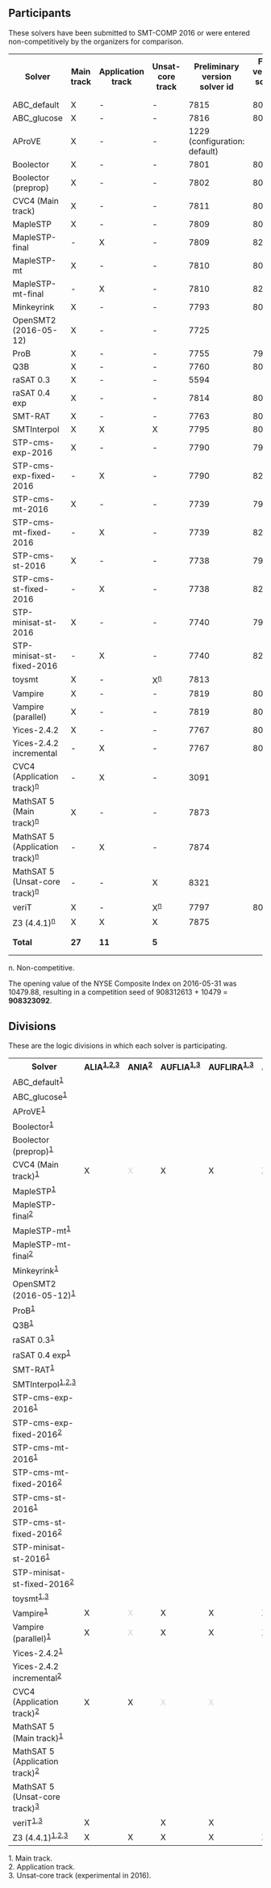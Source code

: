 ## Participants

<p>These solvers have been submitted to SMT-COMP 2016 or were entered
  non-competitively by the organizers for comparison.</p>

<table>
<tr class="center">
  <th>Solver</th>
  <th>Main track</th>
  <th>Application track</th>
  <th>Unsat-core track</th>
  <th>Preliminary version solver id</th>
  <th>Final version solver id</th>
  <th>Seed</th>
  <th>System description</th>
  <th>Contact(s)</th>
</tr>
<tr>
  <td class="left">ABC_default</td>
  <td class="center">X</td>
  <td class="center">-</td>
  <td class="center">-</td>
  <td class="right">7815</td>
  <td class="right">8091</td>
  <td class="right">2402498868</td>
  <td class="right"><a href="systemDescriptions/ABC.pdf">ABC</a></td>
  <td class="right">Valeriy Balabanov (<a href="mailto:balabasik@gmail.com">balabasik@gmail.com</a>)</td>
</tr>
<tr>
  <td class="left">ABC_glucose</td>
  <td class="center">X</td>
  <td class="center">-</td>
  <td class="center">-</td>
  <td class="right">7816</td>
  <td class="right">8092</td>
  <td class="right">2402498868</td>
  <td class="right"><a href="systemDescriptions/ABC.pdf">ABC</a></td>
  <td class="right">Valeriy Balabanov (<a href="mailto:balabasik@gmail.com">balabasik@gmail.com</a>)</td>
</tr>
<tr>
  <td class="left">AProVE</td>
  <td class="center">X</td>
  <td class="center">-</td>
  <td class="center">-</td>
  <td class="right">1229 (configuration: default)</td>
  <td class="right"></td>
  <td class="right">483272109</td>
  <td class="right"><a href="systemDescriptions/AProVE.pdf">AProVE</a></td>
  <td class="right">Carsten Fuhs (<a href="mailto:carsten@dcs.bbk.ac.uk">carsten@dcs.bbk.ac.uk</a>)</td>
</tr>
<tr>
  <td class="left">Boolector</td>
  <td class="center">X</td>
  <td class="center">-</td>
  <td class="center">-</td>
  <td class="right">7801</td>
  <td class="right">8073</td>
  <td class="right">42</td>
  <td class="right"><a href="systemDescriptions/Boolector.pdf">Boolector</a></td>
  <td class="right">Mathias Preiner (<a href="mailto:mathias.preiner@jku.at">mathias.preiner@jku.at</a>)</td>
</tr>
<tr>
  <td class="left">Boolector (preprop)</td>
  <td class="center">X</td>
  <td class="center">-</td>
  <td class="center">-</td>
  <td class="right">7802</td>
  <td class="right">8079</td>
  <td class="right">42</td>
  <td class="right"><a href="systemDescriptions/Boolector.pdf">Boolector</a></td>
  <td class="right">Mathias Preiner (<a href="mailto:mathias.preiner@jku.at">mathias.preiner@jku.at</a>)</td>
</tr>
<tr>
  <td class="left">CVC4 (Main track)</td>
  <td class="center">X</td>
  <td class="center">-</td>
  <td class="center">-</td>
  <td class="right">7811</td>
  <td class="right">8018</td>
  <td class="right">823514</td>
  <td class="right"></td>
  <td class="right">Clark Barrett (<a href="mailto:barrett@cs.nyu.edu">barrett@cs.nyu.edu</a>)</td>
</tr>
<tr>
  <td class="left">MapleSTP</td>
  <td class="center">X</td>
  <td class="center">-</td>
  <td class="center">-</td>
  <td class="right">7809</td>
  <td class="right">8069</td>
  <td class="right">0</td>
  <td class="right"></td>
  <td class="right">Jimmy Liang (<a href="mailto:jliang@gsd.uwaterloo.ca">jliang@gsd.uwaterloo.ca</a>)</td>
</tr>
<tr>
  <td class="left">MapleSTP-final</td>
  <td class="center">-</td>
  <td class="center">X</td>
  <td class="center">-</td>
  <td class="right">7809</td>
  <td class="right">8270</td>
  <td class="right">-</td>
  <td class="right"></td>
  <td class="right">Jimmy Liang (<a href="mailto:jliang@gsd.uwaterloo.ca">jliang@gsd.uwaterloo.ca</a>)</td>
</tr>
<tr>
  <td class="left">MapleSTP-mt</td>
  <td class="center">X</td>
  <td class="center">-</td>
  <td class="center">-</td>
  <td class="right">7810</td>
  <td class="right">8070</td>
  <td class="right">0</td>
  <td class="right"></td>
  <td class="right">Jimmy Liang (<a href="mailto:jliang@gsd.uwaterloo.ca">jliang@gsd.uwaterloo.ca</a>)</td>
</tr>
<tr>
  <td class="left">MapleSTP-mt-final</td>
  <td class="center">-</td>
  <td class="center">X</td>
  <td class="center">-</td>
  <td class="right">7810</td>
  <td class="right">8269</td>
  <td class="right">-</td>
  <td class="right"></td>
  <td class="right">Jimmy Liang (<a href="mailto:jliang@gsd.uwaterloo.ca">jliang@gsd.uwaterloo.ca</a>)</td>
</tr>
<tr>
  <td class="left">Minkeyrink</td>
  <td class="center">X</td>
  <td class="center">-</td>
  <td class="center">-</td>
  <td class="right">7793</td>
  <td class="right">8093</td>
  <td class="right">3828084720</td>
  <td class="right"></td>
  <td class="right">Trevor Hansen (<a href="mailto:trev_abroad@yahoo.com">trev_abroad@yahoo.com</a>)</td>
</tr>
<tr>
  <td class="left">OpenSMT2 (2016-05-12)</td>
  <td class="center">X</td>
  <td class="center">-</td>
  <td class="center">-</td>
  <td class="right">7725</td>
  <td class="right"></td>
  <td class="right">8700</td>
  <td class="right"></td>
  <td class="right">Antti Hyv&auml;rinen (<a href="mailto:antti.hyvarinen@gmail.com">antti.hyvarinen@gmail.com</a>)</td>
</tr>
<tr>
  <td class="left">ProB</td>
  <td class="center">X</td>
  <td class="center">-</td>
  <td class="center">-</td>
  <td class="right">7755</td>
  <td class="right">7964</td>
  <td class="right">9247</td>
  <td class="right"><a href="systemDescriptions/ProB.pdf">ProB</a></td>
  <td class="right">Sebastian Krings (<a href="mailto:krings@cs.uni-duesseldorf.de">krings@cs.uni-duesseldorf.de</a>)</td>
</tr>
<tr>
  <td class="left">Q3B</td>
  <td class="center">X</td>
  <td class="center">-</td>
  <td class="center">-</td>
  <td class="right">7760</td>
  <td class="right">8085</td>
  <td class="right">2784434708</td>
  <td class="right"></td>
  <td class="right">Martin Jon&aacute;&#353; (<a href="mailto:359542@mail.muni.cz">359542@mail.muni.cz</a>)</td>
</tr>
<tr>
  <td class="left">raSAT 0.3</td>
  <td class="center">X</td>
  <td class="center">-</td>
  <td class="center">-</td>
  <td class="right">5594</td>
  <td class="right"></td>
  <td class="right">5594</td>
  <td class="right"><a href="systemDescriptions/raSAT.pdf">raSAT</a></td>
  <td class="right">Tung Vu Xuan (<a href="mailto:tungvx@jaist.ac.jp">tungvx@jaist.ac.jp</a>)</td>
</tr>
<tr>
  <td class="left">raSAT 0.4 exp</td>
  <td class="center">X</td>
  <td class="center">-</td>
  <td class="center">-</td>
  <td class="right">7814</td>
  <td class="right">8014</td>
  <td class="right">7814</td>
  <td class="right"><a href="systemDescriptions/raSAT.pdf">raSAT</a></td>
  <td class="right">Tung Vu Xuan (<a href="mailto:tungvx@jaist.ac.jp">tungvx@jaist.ac.jp</a>)</td>
</tr>
<tr>
  <td class="left">SMT-RAT</td>
  <td class="center">X</td>
  <td class="center">-</td>
  <td class="center">-</td>
  <td class="right">7763</td>
  <td class="right">8068</td>
  <td class="right">17</td>
  <td class="right"><a href="systemDescriptions/SMT-RAT.pdf">SMT-RAT</a></td>
  <td class="right">Florian Corzilius (<a href="mailto:corzilius@informatik.rwth-aachen.de">corzilius@informatik.rwth-aachen.de</a>)</td>
</tr>
<tr>
  <td class="left">SMTInterpol</td>
  <td class="center">X</td>
  <td class="center">X</td>
  <td class="center">X</td>
  <td class="right">7795</td>
  <td class="right">8005</td>
  <td class="right">3536504</td>
  <td class="right"><a href="systemDescriptions/SMTInterpol.pdf">SMTInterpol</a></td>
  <td class="right">Jochen Hoenicke (<a href="mailto:hoenicke@gmail.com">hoenicke@gmail.com</a>)</td>
</tr>
<tr>
  <td class="left">STP-cms-exp-2016</td>
  <td class="center">X</td>
  <td class="center">-</td>
  <td class="center">-</td>
  <td class="right">7790</td>
  <td class="right">7979</td>
  <td class="right">0</td>
  <td class="right"><a href="systemDescriptions/STP.pdf">STP</a></td>
  <td class="right">Mate Soos (<a href="mailto:soos.mate@gmail.com">soos.mate@gmail.com</a>)</td>
</tr>
<tr>
  <td class="left">STP-cms-exp-fixed-2016</td>
  <td class="center">-</td>
  <td class="center">X</td>
  <td class="center">-</td>
  <td class="right">7790</td>
  <td class="right">8244</td>
  <td class="right">-</td>
  <td class="right"><a href="systemDescriptions/STP.pdf">STP</a></td>
  <td class="right">Mate Soos (<a href="mailto:soos.mate@gmail.com">soos.mate@gmail.com</a>)</td>
</tr>
<tr>
  <td class="left">STP-cms-mt-2016</td>
  <td class="center">X</td>
  <td class="center">-</td>
  <td class="center">-</td>
  <td class="right">7739</td>
  <td class="right">7976</td>
  <td class="right">0</td>
  <td class="right"><a href="systemDescriptions/STP.pdf">STP</a></td>
  <td class="right">Mate Soos (<a href="mailto:soos.mate@gmail.com">soos.mate@gmail.com</a>)</td>
</tr>
<tr>
  <td class="left">STP-cms-mt-fixed-2016</td>
  <td class="center">-</td>
  <td class="center">X</td>
  <td class="center">-</td>
  <td class="right">7739</td>
  <td class="right">8241</td>
  <td class="right">-</td>
  <td class="right"><a href="systemDescriptions/STP.pdf">STP</a></td>
  <td class="right">Mate Soos (<a href="mailto:soos.mate@gmail.com">soos.mate@gmail.com</a>)</td>
</tr>
<tr>
  <td class="left">STP-cms-st-2016</td>
  <td class="center">X</td>
  <td class="center">-</td>
  <td class="center">-</td>
  <td class="right">7738</td>
  <td class="right">7977</td>
  <td class="right">0</td>
  <td class="right"><a href="systemDescriptions/STP.pdf">STP</a></td>
  <td class="right">Mate Soos (<a href="mailto:soos.mate@gmail.com">soos.mate@gmail.com</a>)</td>
</tr>
<tr>
  <td class="left">STP-cms-st-fixed-2016</td>
  <td class="center">-</td>
  <td class="center">X</td>
  <td class="center">-</td>
  <td class="right">7738</td>
  <td class="right">8242</td>
  <td class="right">-</td>
  <td class="right"><a href="systemDescriptions/STP.pdf">STP</a></td>
  <td class="right">Mate Soos (<a href="mailto:soos.mate@gmail.com">soos.mate@gmail.com</a>)</td>
</tr>
<tr>
  <td class="left">STP-minisat-st-2016</td>
  <td class="center">X</td>
  <td class="center">-</td>
  <td class="center">-</td>
  <td class="right">7740</td>
  <td class="right">7978</td>
  <td class="right">0</td>
  <td class="right"><a href="systemDescriptions/STP.pdf">STP</a></td>
  <td class="right">Mate Soos (<a href="mailto:soos.mate@gmail.com">soos.mate@gmail.com</a>)</td>
</tr>
<tr>
  <td class="left">STP-minisat-st-fixed-2016</td>
  <td class="center">-</td>
  <td class="center">X</td>
  <td class="center">-</td>
  <td class="right">7740</td>
  <td class="right">8243</td>
  <td class="right">-</td>
  <td class="right"><a href="systemDescriptions/STP.pdf">STP</a></td>
  <td class="right">Mate Soos (<a href="mailto:soos.mate@gmail.com">soos.mate@gmail.com</a>)</td>
</tr>
<tr>
  <td class="left">toysmt</td>
  <td class="center">X</td>
  <td class="center">-</td>
  <td class="center non-competing-grey">X<sup><a href="#fnn">n</a></sup></td>
  <td class="right">7813</td>
  <td class="right"></td>
  <td class="right">1863866937</td>
  <td class="right"></td>
  <td class="right">Masahiro Sakai (<a href="mailto:masahiro.sakai@gmail.com">masahiro.sakai@gmail.com</a>)</td>
</tr>
<tr>
  <td class="left">Vampire</td>
  <td class="center">X</td>
  <td class="center">-</td>
  <td class="center">-</td>
  <td class="right">7819</td>
  <td class="right">8097</td>
  <td class="right">3163</td>
  <td class="right"><a href="systemDescriptions/Vampire.pdf">Vampire</a></td>
  <td class="right">Giles Reger (<a href="mailto:giles.reger@manchester.ac.uk">giles.reger@manchester.ac.uk</a>)</td>
</tr>
<tr>
  <td class="left">Vampire (parallel)</td>
  <td class="center">X</td>
  <td class="center">-</td>
  <td class="center">-</td>
  <td class="right">7819</td>
  <td class="right">8098</td>
  <td class="right">3163</td>
  <td class="right"><a href="systemDescriptions/Vampire.pdf">Vampire</a></td>
  <td class="right">Giles Reger (<a href="mailto:giles.reger@manchester.ac.uk">giles.reger@manchester.ac.uk</a>)</td>
</tr>
<tr>
  <td class="left">Yices-2.4.2</td>
  <td class="center">X</td>
  <td class="center">-</td>
  <td class="center">-</td>
  <td class="right">7767</td>
  <td class="right">8087</td>
  <td class="right">2004744</td>
  <td class="right"></td>
  <td class="right">Bruno Dutertre (<a href="mailto:bruno.dutertre@sri.com">bruno.dutertre@sri.com</a>)</td>
</tr>
<tr>
  <td class="left">Yices-2.4.2 incremental</td>
  <td class="center">-</td>
  <td class="center">X</td>
  <td class="center">-</td>
  <td class="right">7767</td>
  <td class="right">8088</td>
  <td class="right">2004744</td>
  <td class="right"></td>
  <td class="right">Bruno Dutertre (<a href="mailto:bruno.dutertre@sri.com">bruno.dutertre@sri.com</a>)</td>
</tr>
<tr class="non-competing-grey">
  <td class="left">CVC4 (Application track)<sup><a href="#fnn">n</a></sup></td>
  <td class="center">-</td>
  <td class="center">X</td>
  <td class="center">-</td>
  <td class="right">3091</td>
  <td class="right"></td>
  <td class="right">-</td>
  <td class="right"></td>
  <td class="right"><a href="https://www.starexec.org/starexec/secure/details/solver.jsp?id=3091">https://www.starexec.org/starexec/secure/details/solver.jsp?id=3091</a></td>
</tr>
<tr class="non-competing-grey">
  <td class="left">MathSAT 5 (Main track)<sup><a href="#fnn">n</a></sup></td>
  <td class="center">X</td>
  <td class="center">-</td>
  <td class="center">-</td>
  <td class="right">7873</td>
  <td class="right"></td>
  <td class="right">-</td>
  <td class="right"></td>
  <td class="right"><a href="http://mathsat.fbk.eu/download.php?file=mathsat-5.3.11-linux-x86_64.tar.gz">http://mathsat.fbk.eu/download.php?file=mathsat-5.3.11-linux-x86_64.tar.gz</a></td>
</tr>
<tr class="non-competing-grey">
  <td class="left">MathSAT 5 (Application track)<sup><a href="#fnn">n</a></sup></td>
  <td class="center">-</td>
  <td class="center">X</td>
  <td class="center">-</td>
  <td class="right">7874</td>
  <td class="right"></td>
  <td class="right">-</td>
  <td class="right"></td>
  <td class="right"><a href="http://mathsat.fbk.eu/download.php?file=mathsat-5.3.11-linux-x86_64.tar.gz">http://mathsat.fbk.eu/download.php?file=mathsat-5.3.11-linux-x86_64.tar.gz</a></td>
</tr>
<tr class="non-competing-grey">
  <td class="left">MathSAT 5 (Unsat-core track)<sup><a href="#fnn">n</a></sup></td>
  <td class="center">-</td>
  <td class="center">-</td>
  <td class="center">X</td>
  <td class="right">8321</td>
  <td class="right"></td>
  <td class="right">-</td>
  <td class="right"></td>
  <td class="right"><a href="http://mathsat.fbk.eu/download.php?file=mathsat-5.3.11-linux-x86_64.tar.gz">http://mathsat.fbk.eu/download.php?file=mathsat-5.3.11-linux-x86_64.tar.gz</a></td>
</tr>
<tr class="non-competing-grey">
  <td class="left">veriT</td>
  <td class="center">X</td>
  <td class="center">-</td>
  <td class="center">X<sup><a href="#fnn">n</a></sup></td>
  <td class="right">7797</td>
  <td class="right">8013</td>
  <td class="right">20151003</td>
  <td class="right"><a href="systemDescriptions/veriT.pdf">veriT</a></td>
  <td class="right">Haniel Barbosa (<a href="mailto:haniel.barbosa@inria.fr">haniel.barbosa@inria.fr</a>)</td>
</tr>
<tr class="non-competing-grey">
  <td class="left">Z3 (4.4.1)<sup><a href="#fnn">n</a></sup></td>
  <td class="center">X</td>
  <td class="center">X</td>
  <td class="center">X</td>
  <td class="right">7875</td>
  <td class="right"></td>
  <td class="right">-</td>
  <td class="right"></td>
  <td class="right"><a href="https://github.com/Z3Prover/z3/archive/z3-4.4.1.tar.gz">https://github.com/Z3Prover/z3/archive/z3-4.4.1.tar.gz</a></td>
</tr>
<tr>
  <td class="left"><b>Total</b></td>
  <td class="center"><b>27</b></td>
  <td class="center"><b>11</b></td>
  <td class="center"><b>5</b></td>
  <td class="right"></td>
  <td class="right"></td>
  <td class="right"><b>908312613</b> (mod 2<sup>30</sup>)</td>
  <td class="right"></td>
  <td class="right"></td>
</tr>
</table>

<p>
  <span id="fnn">
    n. Non-competitive.
  </span>
</p>

<p>The opening value of the NYSE Composite Index on 2016-05-31 was 10479.88, resulting in a competition seed of 908312613 + 10479 = <b>908323092</b>.</p>

<h2>Divisions</h2>

<p>These are the logic divisions in which each solver is participating.</p>

<table>
<tr class="center">
  <th>Solver</th>
  <th>ALIA<sup><a href="#fn1">1</a>,<a href="#fn2">2</a>,<a href="#fn3">3</a></sup></th>
  <th>ANIA<sup><a href="#fn2">2</a></sup></th>
  <th>AUFLIA<sup><a href="#fn1">1</a>,<a href="#fn3">3</a></sup></th>
  <th>AUFLIRA<sup><a href="#fn1">1</a>,<a href="#fn3">3</a></sup></th>
  <th>AUFNIRA<sup><a href="#fn1">1</a>,<a href="#fn3">3</a></sup></th>
  <th>BV<sup><a href="#fn1">1</a>,<a href="#fn3">3</a></sup></th>
  <th>LIA<sup><a href="#fn1">1</a>,<a href="#fn2">2</a>,<a href="#fn3">3</a></sup></th>
  <th>LRA<sup><a href="#fn1">1</a>,<a href="#fn3">3</a></sup></th>
  <th>NIA<sup><a href="#fn1">1</a>,<a href="#fn3">3</a></sup></th>
  <th>NRA<sup><a href="#fn1">1</a>,<a href="#fn3">3</a></sup></th>     <!-- 10 -->
  <th>QF_ABV<sup><a href="#fn1">1</a>,<a href="#fn3">3</a></sup></th>
  <th>QF_ALIA<sup><a href="#fn1">1</a>,<a href="#fn2">2</a>,<a href="#fn3">3</a></sup></th>
  <th>QF_ANIA<sup><a href="#fn1">1</a>,<a href="#fn2">2</a>,<a href="#fn3">3</a></sup></th>
  <th>QF_AUFBV<sup><a href="#fn1">1</a>,<a href="#fn3">3</a></sup></th>
  <th>QF_AUFLIA<sup><a href="#fn1">1</a>,<a href="#fn2">2</a>,<a href="#fn3">3</a></sup></th>
  <th>QF_AUFNIA<sup><a href="#fn1">1</a>,<a href="#fn3">3</a></sup></th>
  <th>QF_AX<sup><a href="#fn1">1</a>,<a href="#fn3">3</a></sup></th>
  <th>QF_BV<sup><a href="#fn1">1</a>,<a href="#fn2">2</a>,<a href="#fn3">3</a></sup></th>
  <th>QF_BVFP<sup><a href="#fn1">1</a>,<a href="#fn3">3</a></sup></th>
  <th>QF_FP<sup><a href="#fn1">1</a>,<a href="#fn3">3</a></sup></th>     <!-- 20 -->
  <th>QF_IDL<sup><a href="#fn1">1</a>,<a href="#fn3">3</a></sup></th>
  <th>QF_LIA<sup><a href="#fn1">1</a>,<a href="#fn2">2</a>,<a href="#fn3">3</a></sup></th>
  <th>QF_LIRA<sup><a href="#fn1">1</a>,<a href="#fn3">3</a></sup></th>
  <th>QF_LRA<sup><a href="#fn1">1</a>,<a href="#fn2">2</a>,<a href="#fn3">3</a></sup></th>
  <th>QF_NIA<sup><a href="#fn1">1</a>,<a href="#fn2">2</a>,<a href="#fn3">3</a></sup></th>
  <th>QF_NIRA<sup><a href="#fn1">1</a>,<a href="#fn3">3</a></sup></th>
  <th>QF_NRA<sup><a href="#fn1">1</a>,<a href="#fn3">3</a></sup></th>
  <th>QF_RDL<sup><a href="#fn1">1</a>,<a href="#fn3">3</a></sup></th>
  <th>QF_UF<sup><a href="#fn1">1</a>,<a href="#fn3">3</a></sup></th>
  <th>QF_UFBV<sup><a href="#fn1">1</a>,<a href="#fn3">3</a></sup></th>     <!-- 30 -->
  <th>QF_UFIDL<sup><a href="#fn1">1</a>,<a href="#fn3">3</a></sup></th>
  <th>QF_UFLIA<sup><a href="#fn1">1</a>,<a href="#fn2">2</a>,<a href="#fn3">3</a></sup></th>
  <th>QF_UFLRA<sup><a href="#fn1">1</a>,<a href="#fn2">2</a>,<a href="#fn3">3</a></sup></th>
  <th>QF_UFNIA<sup><a href="#fn1">1</a>,<a href="#fn2">2</a>,<a href="#fn3">3</a></sup></th>
  <th>QF_UFNRA<sup><a href="#fn1">1</a>,<a href="#fn3">3</a></sup></th>
  <th>UF<sup><a href="#fn1">1</a>,<a href="#fn3">3</a></sup></th>
  <th>UFBV<sup><a href="#fn1">1</a>,<a href="#fn3">3</a></sup></th>
  <th>UFIDL<sup><a href="#fn1">1</a>,<a href="#fn3">3</a></sup></th>
  <th>UFLIA<sup><a href="#fn1">1</a>,<a href="#fn3">3</a></sup></th>
  <th>UFLRA<sup><a href="#fn1">1</a>,<a href="#fn2">2</a>,<a href="#fn3">3</a></sup></th>     <!-- 40 -->
  <th>UFNIA<sup><a href="#fn1">1</a>,<a href="#fn3">3</a></sup></th>
</tr>
<tr class="center">
  <td class="left">ABC_default<sup><a href="#fn1">1</a></sup></td>
  <td></td> <td></td> <td></td> <td></td> <td></td> <td></td> <td></td> <td></td> <td></td> <td></td> <td></td> <td></td> <td></td> <td></td> <td></td> <td></td> <td></td> <td>X</td> <td></td> <td></td> <td></td> <td></td> <td></td> <td></td> <td></td> <td></td> <td></td> <td></td> <td></td> <td></td> <td></td> <td></td> <td></td> <td></td> <td></td> <td></td> <td></td> <td></td> <td></td> <td></td> <td></td>
</tr>
<tr class="center">
  <td class="left">ABC_glucose<sup><a href="#fn1">1</a></sup></td>
  <td></td> <td></td> <td></td> <td></td> <td></td> <td></td> <td></td> <td></td> <td></td> <td></td> <td></td> <td></td> <td></td> <td></td> <td></td> <td></td> <td></td> <td>X</td> <td></td> <td></td> <td></td> <td></td> <td></td> <td></td> <td></td> <td></td> <td></td> <td></td> <td></td> <td></td> <td></td> <td></td> <td></td> <td></td> <td></td> <td></td> <td></td> <td></td> <td></td> <td></td> <td></td>
</tr>
<tr class="center">
  <td class="left">AProVE<sup><a href="#fn1">1</a></sup></td>
  <td></td> <td></td> <td></td> <td></td> <td></td> <td></td> <td></td> <td></td> <td></td> <td></td> <td></td> <td></td> <td></td> <td></td> <td></td> <td></td> <td></td> <td></td> <td></td> <td></td> <td></td> <td></td> <td></td> <td></td> <td>X</td> <td></td> <td></td> <td></td> <td></td> <td></td> <td></td> <td></td> <td></td> <td></td> <td></td> <td></td> <td></td> <td></td> <td></td> <td></td> <td></td>
</tr>
<tr class="center">
  <td class="left">Boolector<sup><a href="#fn1">1</a></sup></td>
  <td></td> <td></td> <td></td> <td></td> <td></td> <td>X</td> <td></td> <td></td> <td></td> <td></td> <td>X</td> <td></td> <td></td> <td>X</td> <td></td> <td></td> <td></td> <td>X</td> <td></td> <td></td> <td></td> <td></td> <td></td> <td></td> <td></td> <td></td> <td></td> <td></td> <td></td> <td>X</td> <td></td> <td></td> <td></td> <td></td> <td></td> <td></td> <td>X</td> <td></td> <td></td> <td></td> <td></td>
</tr>
<tr class="center">
  <td class="left">Boolector (preprop)<sup><a href="#fn1">1</a></sup></td>
  <td></td> <td></td> <td></td> <td></td> <td></td> <td></td> <td></td> <td></td> <td></td> <td></td> <td></td> <td></td> <td></td> <td></td> <td></td> <td></td> <td></td> <td>X</td> <td></td> <td></td> <td></td> <td></td> <td></td> <td></td> <td></td> <td></td> <td></td> <td></td> <td></td> <td></td> <td></td> <td></td> <td></td> <td></td> <td></td> <td></td> <td></td> <td></td> <td></td> <td></td> <td></td>
</tr>
<tr class="center">
  <td class="left">CVC4 (Main track)<sup><a href="#fn1">1</a></sup></td>
  <td>X</td> <td style="color:LightGray">X</td> <td>X</td> <td>X</td> <td>X</td> <td>X</td> <td>X</td> <td>X</td> <td>X</td> <td>X</td> <td>X</td> <td>X</td> <td>X</td> <td>X</td> <td>X</td> <td>X</td> <td>X</td> <td>X</td> <td></td> <td></td> <td>X</td> <td>X</td> <td>X</td> <td>X</td> <td>X</td> <td>X</td> <td>X</td> <td>X</td> <td>X</td> <td>X</td> <td>X</td> <td>X</td> <td>X</td> <td>X</td> <td>X</td> <td>X</td> <td>X</td> <td>X</td> <td>X</td> <td>X</td> <td>X</td>
</tr>
<tr class="center">
  <td class="left">MapleSTP<sup><a href="#fn1">1</a></sup></td>
  <td></td> <td></td> <td></td> <td></td> <td></td> <td></td> <td></td> <td></td> <td></td> <td></td> <td></td> <td></td> <td></td> <td></td> <td></td> <td></td> <td></td> <td>X</td> <td></td> <td></td> <td></td> <td></td> <td></td> <td></td> <td></td> <td></td> <td></td> <td></td> <td></td> <td></td> <td></td> <td></td> <td></td> <td></td> <td></td> <td></td> <td></td> <td></td> <td></td> <td></td> <td></td>
</tr>
<tr class="center">
  <td class="left">MapleSTP-final<sup><a href="#fn2">2</a></sup></td>
  <td></td> <td></td> <td></td> <td></td> <td></td> <td></td> <td></td> <td></td> <td></td> <td></td> <td></td> <td></td> <td></td> <td></td> <td></td> <td></td> <td></td> <td>X</td> <td></td> <td></td> <td></td> <td></td> <td></td> <td></td> <td></td> <td></td> <td></td> <td></td> <td></td> <td></td> <td></td> <td></td> <td></td> <td></td> <td></td> <td></td> <td></td> <td></td> <td></td> <td></td> <td></td>
</tr>
<tr class="center">
  <td class="left">MapleSTP-mt<sup><a href="#fn1">1</a></sup></td>
  <td></td> <td></td> <td></td> <td></td> <td></td> <td></td> <td></td> <td></td> <td></td> <td></td> <td></td> <td></td> <td></td> <td></td> <td></td> <td></td> <td></td> <td>X</td> <td></td> <td></td> <td></td> <td></td> <td></td> <td></td> <td></td> <td></td> <td></td> <td></td> <td></td> <td></td> <td></td> <td></td> <td></td> <td></td> <td></td> <td></td> <td></td> <td></td> <td></td> <td></td> <td></td>
</tr>
<tr class="center">
  <td class="left">MapleSTP-mt-final<sup><a href="#fn2">2</a></sup></td>
  <td></td> <td></td> <td></td> <td></td> <td></td> <td></td> <td></td> <td></td> <td></td> <td></td> <td></td> <td></td> <td></td> <td></td> <td></td> <td></td> <td></td> <td>X</td> <td></td> <td></td> <td></td> <td></td> <td></td> <td></td> <td></td> <td></td> <td></td> <td></td> <td></td> <td></td> <td></td> <td></td> <td></td> <td></td> <td></td> <td></td> <td></td> <td></td> <td></td> <td></td> <td></td>
</tr>
<tr class="center">
  <td class="left">Minkeyrink<sup><a href="#fn1">1</a></sup></td>
  <td></td> <td></td> <td></td> <td></td> <td></td> <td></td> <td></td> <td></td> <td></td> <td></td> <td></td> <td></td> <td></td> <td></td> <td></td> <td></td> <td></td> <td>X</td> <td></td> <td></td> <td></td> <td></td> <td></td> <td></td> <td></td> <td></td> <td></td> <td></td> <td></td> <td></td> <td></td> <td></td> <td></td> <td></td> <td></td> <td></td> <td></td> <td></td> <td></td> <td></td> <td></td>
</tr>
<tr class="center">
  <td class="left">OpenSMT2 (2016-05-12)<sup><a href="#fn1">1</a></sup></td>
  <td></td> <td></td> <td></td> <td></td> <td></td> <td></td> <td></td> <td></td> <td></td> <td></td> <td></td> <td></td> <td></td> <td></td> <td></td> <td></td> <td></td> <td></td> <td></td> <td></td> <td></td> <td></td> <td></td> <td>X</td> <td></td> <td></td> <td></td> <td>X</td> <td>X</td> <td></td> <td></td> <td></td> <td></td> <td></td> <td></td> <td></td> <td></td> <td></td> <td></td> <td></td> <td></td>
</tr>
<tr class="center">
  <td class="left">ProB<sup><a href="#fn1">1</a></sup></td>
  <td></td> <td></td> <td></td> <td></td> <td></td> <td></td> <td>X</td> <td></td> <td>X</td> <td></td> <td></td> <td></td> <td></td> <td></td> <td></td> <td></td> <td></td> <td></td> <td></td> <td></td> <td></td> <td>X</td> <td></td> <td></td> <td>X</td> <td></td> <td></td> <td></td> <td></td> <td></td> <td></td> <td></td> <td></td> <td></td> <td></td> <td></td> <td></td> <td></td> <td></td> <td></td> <td></td>
</tr>
<tr class="center">
  <td class="left">Q3B<sup><a href="#fn1">1</a></sup></td>
  <td></td> <td></td> <td></td> <td></td> <td></td> <td>X</td> <td></td> <td></td> <td></td> <td></td> <td></td> <td></td> <td></td> <td></td> <td></td> <td></td> <td></td> <td>X</td> <td></td> <td></td> <td></td> <td></td> <td></td> <td></td> <td></td> <td></td> <td></td> <td></td> <td></td> <td></td> <td></td> <td></td> <td></td> <td></td> <td></td> <td></td> <td></td> <td></td> <td></td> <td></td> <td></td>
</tr>
<tr class="center">
  <td class="left">raSAT 0.3<sup><a href="#fn1">1</a></sup></td>
  <td></td> <td></td> <td></td> <td></td> <td></td> <td></td> <td></td> <td></td> <td></td> <td></td> <td></td> <td></td> <td></td> <td></td> <td></td> <td></td> <td></td> <td></td> <td></td> <td></td> <td></td> <td></td> <td></td> <td></td> <td>X</td> <td>X</td> <td>X</td> <td></td> <td></td> <td></td> <td></td> <td></td> <td></td> <td></td> <td></td> <td></td> <td></td> <td></td> <td></td> <td></td> <td></td>
</tr>
<tr class="center">
  <td class="left">raSAT 0.4 exp<sup><a href="#fn1">1</a></sup></td>
  <td></td> <td></td> <td></td> <td></td> <td></td> <td></td> <td></td> <td></td> <td></td> <td></td> <td></td> <td></td> <td></td> <td></td> <td></td> <td></td> <td></td> <td></td> <td></td> <td></td> <td></td> <td></td> <td></td> <td></td> <td>X</td> <td>X</td> <td>X</td> <td></td> <td></td> <td></td> <td></td> <td></td> <td></td> <td></td> <td></td> <td></td> <td></td> <td></td> <td></td> <td></td> <td></td>
</tr>
<tr class="center">
  <td class="left">SMT-RAT<sup><a href="#fn1">1</a></sup></td>
  <td></td> <td></td> <td></td> <td></td> <td></td> <td></td> <td></td> <td></td> <td></td> <td></td> <td></td> <td></td> <td></td> <td></td> <td></td> <td></td> <td></td> <td></td> <td></td> <td></td> <td></td> <td>X</td> <td></td> <td>X</td> <td>X</td> <td></td> <td>X</td> <td></td> <td></td> <td></td> <td></td> <td></td> <td></td> <td></td> <td></td> <td></td> <td></td> <td></td> <td></td> <td></td> <td></td>
</tr>
<tr class="center">
  <td class="left">SMTInterpol<sup><a href="#fn1">1</a>,<a href="#fn2">2</a>,<a href="#fn3">3</a></sup></td>
  <td></td> <td></td> <td></td> <td></td> <td></td> <td></td> <td></td> <td></td> <td></td> <td></td> <td></td> <td>X</td> <td></td> <td></td> <td>X</td> <td></td> <td>X</td> <td></td> <td></td> <td></td> <td>X</td> <td>X</td> <td>X</td> <td>X</td> <td></td> <td></td> <td></td> <td>X</td> <td>X</td> <td></td> <td>X</td> <td>X</td> <td>X</td> <td></td> <td></td> <td></td> <td></td> <td></td> <td></td> <td></td> <td></td>
</tr>
<tr class="center">
  <td class="left">STP-cms-exp-2016<sup><a href="#fn1">1</a></sup></td>
  <td></td> <td></td> <td></td> <td></td> <td></td> <td></td> <td></td> <td></td> <td></td> <td></td> <td></td> <td></td> <td></td> <td></td> <td></td> <td></td> <td></td> <td>X</td> <td></td> <td></td> <td></td> <td></td> <td></td> <td></td> <td></td> <td></td> <td></td> <td></td> <td></td> <td></td> <td></td> <td></td> <td></td> <td></td> <td></td> <td></td> <td></td> <td></td> <td></td> <td></td> <td></td>
</tr>
<tr class="center">
  <td class="left">STP-cms-exp-fixed-2016<sup><a href="#fn2">2</a></sup></td>
  <td></td> <td></td> <td></td> <td></td> <td></td> <td></td> <td></td> <td></td> <td></td> <td></td> <td></td> <td></td> <td></td> <td></td> <td></td> <td></td> <td></td> <td>X</td> <td></td> <td></td> <td></td> <td></td> <td></td> <td></td> <td></td> <td></td> <td></td> <td></td> <td></td> <td></td> <td></td> <td></td> <td></td> <td></td> <td></td> <td></td> <td></td> <td></td> <td></td> <td></td> <td></td>
</tr>
<tr class="center">
  <td class="left">STP-cms-mt-2016<sup><a href="#fn1">1</a></sup></td>
  <td></td> <td></td> <td></td> <td></td> <td></td> <td></td> <td></td> <td></td> <td></td> <td></td> <td></td> <td></td> <td></td> <td></td> <td></td> <td></td> <td></td> <td>X</td> <td></td> <td></td> <td></td> <td></td> <td></td> <td></td> <td></td> <td></td> <td></td> <td></td> <td></td> <td></td> <td></td> <td></td> <td></td> <td></td> <td></td> <td></td> <td></td> <td></td> <td></td> <td></td> <td></td>
</tr>
<tr class="center">
  <td class="left">STP-cms-mt-fixed-2016<sup><a href="#fn2">2</a></sup></td>
  <td></td> <td></td> <td></td> <td></td> <td></td> <td></td> <td></td> <td></td> <td></td> <td></td> <td></td> <td></td> <td></td> <td></td> <td></td> <td></td> <td></td> <td>X</td> <td></td> <td></td> <td></td> <td></td> <td></td> <td></td> <td></td> <td></td> <td></td> <td></td> <td></td> <td></td> <td></td> <td></td> <td></td> <td></td> <td></td> <td></td> <td></td> <td></td> <td></td> <td></td> <td></td>
</tr>
<tr class="center">
  <td class="left">STP-cms-st-2016<sup><a href="#fn1">1</a></sup></td>
  <td></td> <td></td> <td></td> <td></td> <td></td> <td></td> <td></td> <td></td> <td></td> <td></td> <td></td> <td></td> <td></td> <td></td> <td></td> <td></td> <td></td> <td>X</td> <td></td> <td></td> <td></td> <td></td> <td></td> <td></td> <td></td> <td></td> <td></td> <td></td> <td></td> <td></td> <td></td> <td></td> <td></td> <td></td> <td></td> <td></td> <td></td> <td></td> <td></td> <td></td> <td></td>
</tr>
<tr class="center">
  <td class="left">STP-cms-st-fixed-2016<sup><a href="#fn2">2</a></sup></td>
  <td></td> <td></td> <td></td> <td></td> <td></td> <td></td> <td></td> <td></td> <td></td> <td></td> <td></td> <td></td> <td></td> <td></td> <td></td> <td></td> <td></td> <td>X</td> <td></td> <td></td> <td></td> <td></td> <td></td> <td></td> <td></td> <td></td> <td></td> <td></td> <td></td> <td></td> <td></td> <td></td> <td></td> <td></td> <td></td> <td></td> <td></td> <td></td> <td></td> <td></td> <td></td>
</tr>
<tr class="center">
  <td class="left">STP-minisat-st-2016<sup><a href="#fn1">1</a></sup></td>
  <td></td> <td></td> <td></td> <td></td> <td></td> <td></td> <td></td> <td></td> <td></td> <td></td> <td></td> <td></td> <td></td> <td></td> <td></td> <td></td> <td></td> <td>X</td> <td></td> <td></td> <td></td> <td></td> <td></td> <td></td> <td></td> <td></td> <td></td> <td></td> <td></td> <td></td> <td></td> <td></td> <td></td> <td></td> <td></td> <td></td> <td></td> <td></td> <td></td> <td></td> <td></td>
</tr>
<tr class="center">
  <td class="left">STP-minisat-st-fixed-2016<sup><a href="#fn2">2</a></sup></td>
  <td></td> <td></td> <td></td> <td></td> <td></td> <td></td> <td></td> <td></td> <td></td> <td></td> <td></td> <td></td> <td></td> <td></td> <td></td> <td></td> <td></td> <td>X</td> <td></td> <td></td> <td></td> <td></td> <td></td> <td></td> <td></td> <td></td> <td></td> <td></td> <td></td> <td></td> <td></td> <td></td> <td></td> <td></td> <td></td> <td></td> <td></td> <td></td> <td></td> <td></td> <td></td>
</tr>
<tr class="center">
  <td class="left">toysmt<sup><a href="#fn1">1</a>,<a href="#fn3">3</a></sup></td>
  <td></td> <td></td> <td></td> <td></td> <td></td> <td></td> <td></td> <td></td> <td></td> <td></td> <td></td> <td></td> <td></td> <td></td> <td></td> <td></td> <td></td> <td></td> <td></td> <td></td> <td></td> <td></td> <td></td> <td>X</td> <td></td> <td></td> <td></td> <td>X</td> <td>X</td> <td></td> <td></td> <td></td> <td>X</td> <td></td> <td></td> <td></td> <td></td> <td></td> <td></td> <td></td> <td></td>
</tr>
<tr class="center">
  <td class="left">Vampire<sup><a href="#fn1">1</a></sup></td>
  <td>X</td> <td style="color:LightGray">X</td> <td>X</td> <td>X</td> <td>X</td> <td></td> <td>X</td> <td>X</td> <td>X</td> <td>X</td> <td></td> <td></td> <td></td> <td></td> <td></td> <td></td> <td></td> <td></td> <td></td> <td></td> <td></td> <td></td> <td></td> <td></td> <td></td> <td></td> <td></td> <td></td> <td></td> <td></td> <td></td> <td></td> <td></td> <td></td> <td></td> <td>X</td> <td></td> <td>X</td> <td>X</td> <td>X</td> <td>X</td>
</tr>
<tr class="center">
  <td class="left">Vampire (parallel)<sup><a href="#fn1">1</a></sup></td>
  <td>X</td> <td style="color:LightGray">X</td> <td>X</td> <td>X</td> <td>X</td> <td></td> <td>X</td> <td>X</td> <td>X</td> <td>X</td> <td></td> <td></td> <td></td> <td></td> <td></td> <td></td> <td></td> <td></td> <td></td> <td></td> <td></td> <td></td> <td></td> <td></td> <td></td> <td></td> <td></td> <td></td> <td></td> <td></td> <td></td> <td></td> <td></td> <td></td> <td></td> <td>X</td> <td></td> <td>X</td> <td>X</td> <td>X</td> <td>X</td>
</tr>
<tr class="center">
  <td class="left">Yices-2.4.2<sup><a href="#fn1">1</a></sup></td>
  <td></td> <td></td> <td></td> <td></td> <td></td> <td></td> <td></td> <td></td> <td></td> <td></td> <td>X</td> <td>X</td> <td></td> <td>X</td> <td>X</td> <td></td> <td>X</td> <td>X</td> <td></td> <td></td> <td>X</td> <td>X</td> <td>X</td> <td>X</td> <td>X</td> <td>X</td> <td>X</td> <td>X</td> <td>X</td> <td>X</td> <td>X</td> <td>X</td> <td>X</td> <td>X</td> <td>X</td> <td></td> <td></td> <td></td> <td></td> <td></td> <td></td>
</tr>
<tr class="center">
  <td class="left">Yices-2.4.2 incremental<sup><a href="#fn2">2</a></sup></td>
  <td></td> <td></td> <td></td> <td></td> <td></td> <td></td> <td></td> <td></td> <td></td> <td></td> <td></td> <td>X</td> <td></td> <td></td> <td>X</td> <td></td> <td></td> <td>X</td> <td></td> <td></td> <td></td> <td>X</td> <td></td> <td>X</td> <td></td> <td></td> <td></td> <td></td> <td></td> <td></td> <td></td> <td>X</td> <td>X</td> <td></td> <td></td> <td></td> <td></td> <td></td> <td></td> <td></td> <td></td>
</tr>
<tr class="center non-competing-grey">
  <td class="left">CVC4 (Application track)<sup><a href="#fn2">2</a></sup></td>
  <td>X</td> <td>X</td> <td style="color:LightGray">X</td> <td style="color:LightGray">X</td> <td style="color:LightGray">X</td> <td style="color:LightGray">X</td> <td>X</td> <td style="color:LightGray">X</td> <td style="color:LightGray">X</td> <td style="color:LightGray">X</td> <td style="color:LightGray">X</td> <td>X</td> <td>X</td> <td style="color:LightGray">X</td> <td>X</td> <td style="color:LightGray">X</td> <td style="color:LightGray">X</td> <td>X</td> <td></td> <td></td> <td style="color:LightGray">X</td> <td>X</td> <td style="color:LightGray">X</td> <td>X</td> <td>X</td> <td style="color:LightGray">X</td> <td style="color:LightGray">X</td> <td style="color:LightGray">X</td> <td style="color:LightGray">X</td> <td style="color:LightGray">X</td> <td style="color:LightGray">X</td> <td>X</td> <td>X</td> <td>X</td> <td style="color:LightGray">X</td> <td style="color:LightGray">X</td> <td style="color:LightGray">X</td> <td style="color:LightGray">X</td> <td style="color:LightGray">X</td> <td>X</td> <td style="color:LightGray">X</td>
</tr>
<tr class="center non-competing-grey">
  <td class="left">MathSAT 5 (Main track)<sup><a href="#fn1">1</a></sup></td>
  <td></td> <td></td> <td></td> <td></td> <td></td> <td></td> <td></td> <td></td> <td></td> <td></td> <td>X</td> <td>X</td> <td></td> <td>X</td> <td>X</td> <td></td> <td>X</td> <td>X</td> <td>X</td> <td>X</td> <td></td> <td>X</td> <td></td> <td>X</td> <td></td> <td></td> <td></td> <td></td> <td>X</td> <td>X</td> <td></td> <td>X</td> <td>X</td> <td></td> <td></td> <td></td> <td></td> <td></td> <td></td> <td></td> <td></td>
</tr>
<tr class="center non-competing-grey">
  <td class="left">MathSAT 5 (Application track)<sup><a href="#fn2">2</a></sup></td>
  <td></td> <td></td> <td></td> <td></td> <td></td> <td></td> <td></td> <td></td> <td></td> <td></td> <td style="color:LightGray">X</td> <td>X</td> <td></td> <td style="color:LightGray">X</td> <td>X</td> <td></td> <td style="color:LightGray">X</td> <td>X</td> <td style="color:LightGray">X</td> <td style="color:LightGray">X</td> <td></td> <td>X</td> <td></td> <td>X</td> <td></td> <td></td> <td></td> <td></td> <td style="color:LightGray">X</td> <td style="color:LightGray">X</td> <td></td> <td>X</td> <td>X</td> <td></td> <td></td> <td></td> <td></td> <td></td> <td></td> <td></td> <td></td>
</tr>
<tr class="center non-competing-grey">
  <td class="left">MathSAT 5 (Unsat-core track)<sup><a href="#fn3">3</a></sup></td>
  <td></td> <td></td> <td></td> <td></td> <td></td> <td></td> <td></td> <td></td> <td></td> <td></td> <td>X</td> <td>X</td> <td></td> <td>X</td> <td>X</td> <td></td> <td>X</td> <td>X</td> <td>X</td> <td>X</td> <td></td> <td>X</td> <td></td> <td>X</td> <td></td> <td></td> <td></td> <td></td> <td>X</td> <td>X</td> <td></td> <td>X</td> <td>X</td> <td></td> <td></td> <td></td> <td></td> <td></td> <td></td> <td></td> <td></td>
</tr>
<tr class="center non-competing-grey">
  <td class="left">veriT<sup><a href="#fn1">1</a>,<a href="#fn3">3</a></sup></td>
  <td>X</td> <td></td> <td>X</td> <td>X</td> <td></td> <td></td> <td>X</td> <td>X</td> <td></td> <td></td> <td></td> <td>X</td> <td></td> <td></td> <td>X</td> <td></td> <td></td> <td></td> <td></td> <td></td> <td>X</td> <td>X</td> <td></td> <td>X</td> <td></td> <td></td> <td></td> <td>X</td> <td>X</td> <td></td> <td>X</td> <td>X</td> <td>X</td> <td></td> <td></td> <td>X</td> <td></td> <td>X</td> <td>X</td> <td>X</td> <td></td>
</tr>
<tr class="center non-competing-grey">
  <td class="left">Z3 (4.4.1)<sup><a href="#fn1">1</a>,<a href="#fn2">2</a>,<a href="#fn3">3</a></sup></td>
  <td>X</td> <td>X</td> <td>X</td> <td>X</td> <td>X</td> <td>X</td> <td>X</td> <td>X</td> <td>X</td> <td>X</td> <td>X</td> <td>X</td> <td>X</td> <td>X</td> <td>X</td> <td>X</td> <td>X</td> <td>X</td> <td>X</td> <td></td> <td>X</td> <td>X</td> <td>X</td> <td>X</td> <td>X</td> <td>X</td> <td>X</td> <td>X</td> <td>X</td> <td>X</td> <td>X</td> <td>X</td> <td>X</td> <td>X</td> <td>X</td> <td>X</td> <td>X</td> <td>X</td> <td>X</td> <td>X</td> <td>X</td>
</tr>
</table>

<p>
  <span id="fn1">
    1. Main track.
  </span><br/>
  <span id="fn2">
    2. Application track.
  </span><br/>
  <span id="fn3">
    3. Unsat-core track (experimental in 2016).
  </span>
</p>

<!--#include virtual="smt-comp-postlude.shtml" -->
